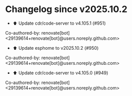 # Changelog since v2025.10.2
- ⬆️ Update cdr/code-server to v4.105.1 (#951)

Co-authored-by: renovate[bot] <29139614+renovate[bot]@users.noreply.github.com> 
- ⬆️ Update esphome to v2025.10.2 (#950)

Co-authored-by: renovate[bot] <29139614+renovate[bot]@users.noreply.github.com> 
- ⬆️ Update cdr/code-server to v4.105.0 (#949)

Co-authored-by: renovate[bot] <29139614+renovate[bot]@users.noreply.github.com> 
